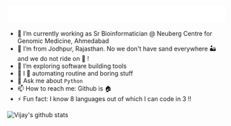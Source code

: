  ![](https://github.com/vlakhujani/vlakhujani/blob/master/hi.gif)
- 🔭 I’m currently working as Sr Bioinformatician @ Neuberg Centre for Genomic Medicine, Ahmedabad
- 🌵 I’m from Jodhpur, Rajasthan. No we don't have sand everywhere 🏜️ and we do not ride on 🐪 !
- 🤔 I’m exploring software building tools
- 🤖 I 💙 automating routine and boring stuff 
- 💬 Ask me about `Python`
- 📫 How to reach me: Github is 🏠
- ⚡ Fun fact: I know 8 languages out of which I can code in 3 !!

![Vijay's github stats](https://github-readme-stats.vercel.app/api?username=vlakhujani&show_icons=true&theme=radical)

